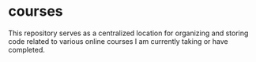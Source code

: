 # courses

This repository serves as a centralized location for organizing and storing code related to various online courses I am currently taking or have completed.
